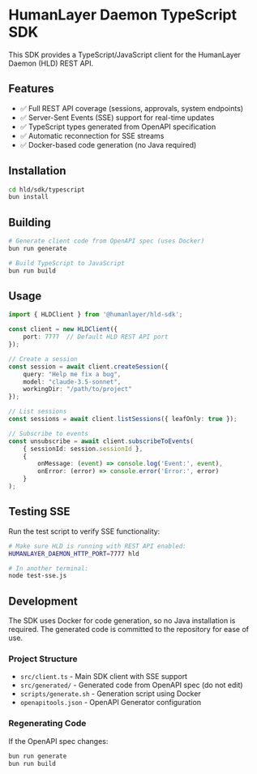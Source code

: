 # HumanLayer Daemon TypeScript SDK

This SDK provides a TypeScript/JavaScript client for the HumanLayer Daemon (HLD) REST API.

## Features

- ✅ Full REST API coverage (sessions, approvals, system endpoints)
- ✅ Server-Sent Events (SSE) support for real-time updates
- ✅ TypeScript types generated from OpenAPI specification
- ✅ Automatic reconnection for SSE streams
- ✅ Docker-based code generation (no Java required)

## Installation

```bash
cd hld/sdk/typescript
bun install
```

## Building

```bash
# Generate client code from OpenAPI spec (uses Docker)
bun run generate

# Build TypeScript to JavaScript
bun run build
```

## Usage

```typescript
import { HLDClient } from '@humanlayer/hld-sdk';

const client = new HLDClient({
    port: 7777  // Default HLD REST API port
});

// Create a session
const session = await client.createSession({
    query: "Help me fix a bug",
    model: "claude-3.5-sonnet",
    workingDir: "/path/to/project"
});

// List sessions
const sessions = await client.listSessions({ leafOnly: true });

// Subscribe to events
const unsubscribe = await client.subscribeToEvents(
    { sessionId: session.sessionId },
    {
        onMessage: (event) => console.log('Event:', event),
        onError: (error) => console.error('Error:', error)
    }
);
```

## Testing SSE

Run the test script to verify SSE functionality:

```bash
# Make sure HLD is running with REST API enabled:
HUMANLAYER_DAEMON_HTTP_PORT=7777 hld

# In another terminal:
node test-sse.js
```

## Development

The SDK uses Docker for code generation, so no Java installation is required. The generated code is committed to the repository for ease of use.

### Project Structure

- `src/client.ts` - Main SDK client with SSE support
- `src/generated/` - Generated code from OpenAPI spec (do not edit)
- `scripts/generate.sh` - Generation script using Docker
- `openapitools.json` - OpenAPI Generator configuration

### Regenerating Code

If the OpenAPI spec changes:

```bash
bun run generate
bun run build
```